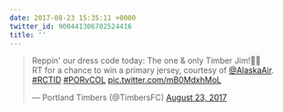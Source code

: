 ```yaml
---
date: 2017-08-23 15:35:11 +0000
twitter_id: 900441306702524416
title: ''
---
```


<blockquote class="twitter-tweet"><p lang="en" dir="ltr">Reppin&#39; our dress code today: The one &amp; only Timber Jim!💚💛<br>RT for a chance to win a primary jersey, courtesy of <a href="https://twitter.com/AlaskaAir?ref_src=twsrc%5Etfw">@AlaskaAir</a>. <a href="https://twitter.com/hashtag/RCTID?src=hash&amp;ref_src=twsrc%5Etfw">#RCTID</a> <a href="https://twitter.com/hashtag/PORvCOL?src=hash&amp;ref_src=twsrc%5Etfw">#PORvCOL</a> <a href="https://t.co/mB0MdxhMoL">pic.twitter.com/mB0MdxhMoL</a></p>&mdash; Portland Timbers (@TimbersFC) <a href="https://twitter.com/TimbersFC/status/900401278907432960?ref_src=twsrc%5Etfw">August 23, 2017</a></blockquote>
<script async src="https://platform.twitter.com/widgets.js" charset="utf-8"></script>
